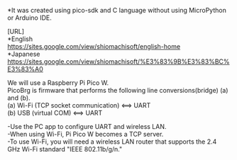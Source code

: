 *It was created using pico-sdk and C language without using MicroPython or Arduino IDE.  

[URL]  
*English  
https://sites.google.com/view/shiomachisoft/english-home   
*Japanese  
https://sites.google.com/view/shiomachisoft/%E3%83%9B%E3%83%BC%E3%83%A0  

We will use a Raspberry Pi Pico W.  
PicoBrg is firmware that performs the following line conversions(bridge) (a) and (b).    
(a) Wi-Fi (TCP socket communication) <==> UART   
(b) USB (virtual COM) <==> UART  

-Use the PC app to configure UART and wireless LAN.  
-When using Wi-Fi, Pi Pico W becomes a TCP server.  
-To use Wi-Fi, you will need a wireless LAN router that supports the 2.4 GHz Wi-Fi standard "IEEE 802.11b/g/n."  

    
 
